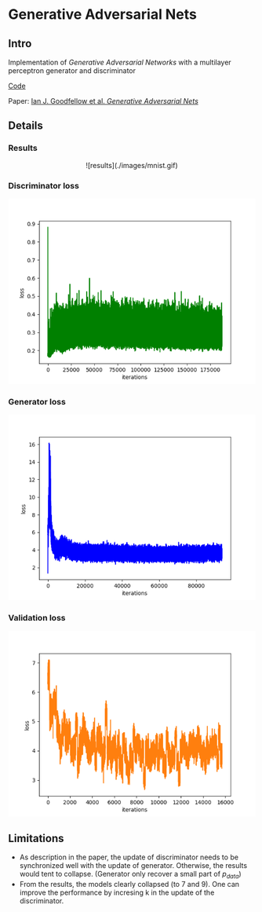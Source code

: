 # Generative Adversarial Nets

## Intro

Implementation of *Generative Adversarial Networks* with a multilayer perceptron generator and discriminator

[Code](gan/gan.py)

Paper: [Ian J. Goodfellow et al. *Generative Adversarial Nets*](https://arxiv.org/abs/1406.2661)

## Details

### Results

<p align="center">
	![results](./images/mnist.gif)
</p>

### Discriminator loss

![dloss](./images/d_loss.png)

### Generator loss

![g_loss](./images/g_loss.png)

### Validation loss

![val_loss](./images/val_loss.png)

## Limitations

- As description in the paper, the update of discriminator needs to be synchronized well with the update of generator. Otherwise, the results would tent to collapse. (Generator only recover a small part of $p_{data}$)
- From the results, the models clearly collapsed (to 7 and 9). One can improve the performance by incresing k in the update of the discriminator.